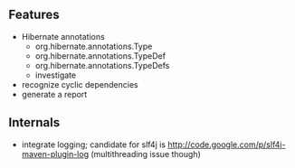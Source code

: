 Features
--------
* Hibernate annotations
   * org.hibernate.annotations.Type
   * org.hibernate.annotations.TypeDef
   * org.hibernate.annotations.TypeDefs
   * investigate
* recognize cyclic dependencies
* generate a report

Internals
---------
* integrate logging; candidate for slf4j is http://code.google.com/p/slf4j-maven-plugin-log (multithreading issue though)
